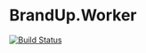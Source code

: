 # BrandUp.Worker

[![Build Status](https://dev.azure.com/brandup/BrandUp%20Core/_apis/build/status/BrandUp%20Worker?branchName=$/BrandUp%20Core/Main/Worker)](https://dev.azure.com/brandup/BrandUp%20Core/_build/latest?definitionId=3?branchName=$/BrandUp%20Core/Main/Worker)
